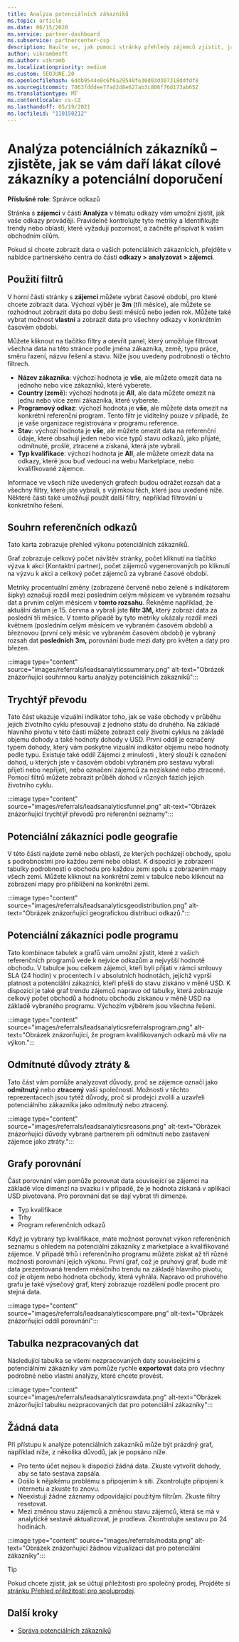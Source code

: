```yaml
---
title: Analýza potenciálních zákazníků
ms.topic: article
ms.date: 06/15/2020
ms.service: partner-dashboard
ms.subservice: partnercenter-csp
description: Naučte se, jak pomocí stránky přehledy zájemců zjistit, jak dobře zaznamenáte pozornost cílovým zákazníkům a generujete reference.
author: vikrambmsft
ms.author: vikramb
ms.localizationpriority: medium
ms.custom: SEOJUNE.20
ms.openlocfilehash: 6ddb9544e0c6f6a29540fe30d03d307318ddfdf8
ms.sourcegitcommit: 7063fdddee77ad2d8e627ab3c806f76d173ab652
ms.translationtype: MT
ms.contentlocale: cs-CZ
ms.lasthandoff: 05/19/2021
ms.locfileid: "110150212"
---
```

# <a name="analyze-your-leads---see-how-well-you-attract-target-customers-and-potential-referrals"></a>Analýza potenciálních zákazníků – zjistěte, jak se vám daří lákat cílové zákazníky a potenciální doporučení
<!-- 
https://go.microsoft.com/fwlink/?linkid=849120
-->

**Příslušné role**: Správce odkazů

Stránka s **zájemci** v části **Analýza** v tématu odkazy vám umožní zjistit, jak vaše odkazy provádějí. Pravidelně kontrolujte tyto metriky a Identifikujte trendy nebo oblasti, které vyžadují pozornost, a začněte přispívat k vašim obchodním cílům.

Pokud si chcete zobrazit data o vašich potenciálních zákaznících, přejděte v nabídce partnerského centra do části **odkazy > analyzovat > zájemci**.

## <a name="apply-filters"></a>Použití filtrů

V horní části stránky s **zájemci** můžete vybrat časové období, pro které chcete zobrazit data. Výchozí výběr je **3m** (tři měsíce), ale můžete se rozhodnout zobrazit data po dobu šesti měsíců nebo jeden rok. Můžete také vybrat možnost **vlastní** a zobrazit data pro všechny odkazy v konkrétním časovém období.

Můžete kliknout na tlačítko filtry a otevřít panel, který umožňuje filtrovat všechna data na této stránce podle jména zákazníka, země, typu práce, směru řazení, názvu řešení a stavu. Níže jsou uvedeny podrobnosti o těchto filtrech.

- **Název zákazníka**: výchozí hodnota je **vše**, ale můžete omezit data na jednoho nebo více zákazníků, které vyberete.
- **Country (země**): výchozí hodnota je **All**, ale data můžete omezit na jednu nebo více zemí zákazníka, které vyberete.
- **Programový odkaz**: výchozí hodnota je **vše**, ale můžete data omezit na konkrétní referenční program. Tento filtr je viditelný pouze v případě, že je vaše organizace registrována v programu reference.
- **Stav**: výchozí hodnota je **vše**, ale můžete omezit data na referenční údaje, které obsahují jeden nebo více typů stavu odkazů, jako přijaté, odmítnuté, prošlé, ztracené a získaná, která jste vybrali.
- **Typ kvalifikace**: výchozí hodnota je **All**, ale můžete omezit data na odkazy, které jsou buď vedoucí na webu Marketplace, nebo kvalifikované zájemce.

Informace ve všech níže uvedených grafech budou odrážet rozsah dat a všechny filtry, které jste vybrali, s výjimkou těch, které jsou uvedené níže. Některé části také umožňují použít další filtry, například filtrování u konkrétního řešení.

## <a name="referrals-summary"></a>Souhrn referenčních odkazů

Tato karta zobrazuje přehled výkonu potenciálních zákazníků.

Graf zobrazuje celkový počet návštěv stránky, počet kliknutí na tlačítko výzva k akci (Kontaktní partner), počet zájemců vygenerovaných po kliknutí na výzvu k akci a celkový počet zájemců za vybrané časové období.

Metriky procentuální změny (zobrazené červeně nebo zeleně s indikátorem  šipky) označují rozdíl mezi posledním celým měsícem ve vybraném rozsahu dat a prvním celým měsícem v **tomto rozsahu**. Řekněme například, že aktuální datum je 15. června a vybrali jste **filtr 3M,** který zobrazí data za poslední tři měsíce. V tomto případě by tyto metriky ukázaly rozdíl mezi květnem (posledním celým měsícem ve vybraném časovém období) a březnovou (první celý měsíc ve vybraném časovém období) je vybraný rozsah dat **posledních 3m,** porovnání bude mezi daty pro květen a daty pro březen.

:::image type="content" source="images/referrals/leadsanalyticssummary.png" alt-text="Obrázek znázorňující souhrnnou kartu analýzy potenciálních zákazníků":::

## <a name="conversion-funnel"></a>Trychtýř převodu

Tato část ukazuje vizuální indikátor toho, jak se vaše obchody v průběhu jejich životního cyklu přesouvají z jednoho státu do druhého. Na základě hlavního pivotu v této části můžete zobrazit celý životní cyklus na základě objemu dohody a také hodnoty dohody v USD. První oddíl je označený typem dohody, který vám poskytne vizuální indikátor objemu nebo hodnoty podle typu. Existuje také oddíl Zájemci z minulosti **,** který slouží k označení dohod, u kterých jste v časovém období vybraném pro sestavu vybrali přijetí nebo nepřijetí, nebo označení zájemců za nezískané nebo ztracené. Pomocí filtrů můžete zobrazit průběh dohod v různých fázích jejich životního cyklu.

:::image type="content" source="images/referrals/leadsanalyticsfunnel.png" alt-text="Obrázek znázorňující trychtýř převodů pro referenční seznamy":::

## <a name="leads-by-geography"></a>Potenciální zákazníci podle geografie

V této části najdete země nebo oblasti, ze kterých pocházejí obchody, spolu s podrobnostmi pro každou zemi nebo oblast. K dispozici je zobrazení tabulky podrobností o obchodu pro každou zemi spolu s zobrazením mapy všech zemí. Můžete kliknout na konkrétní zemi v tabulce nebo kliknout na zobrazení mapy pro přiblížení na konkrétní zemi.

:::image type="content" source="images/referrals/leadsanalyticsgeodistribution.png" alt-text="Obrázek znázorňující geografickou distribuci odkazů.":::

## <a name="leads-by-program"></a>Potenciální zákazníci podle programu

Tato kombinace tabulek a grafů vám umožní zjistit, které z vašich referenčních programů vede k nejvíce odkazům a nejvyšší hodnotě obchodu.
V tabulce jsou celkem zájemci, kteří byli přijati v rámci smlouvy SLA (24 hodin) v procentech i v absolutních hodnotách, jejichž vyprší platnost a potenciální zákazníci, kteří přešli do stavu získáno v měně USD. K dispozici je také graf trendu zájemců napravo od tabulky, která zobrazuje celkový počet obchodů a hodnotu obchodu získanou v měně USD na základě vybraného programu. Výchozím výběrem jsou všechna řešení.

:::image type="content" source="images/referrals/leadsanalyticsreferralsprogram.png" alt-text="Obrázek znázorňující, že program kvalifikovaných odkazů má vliv na výkon.":::

## <a name="declined--lost-reasons"></a>Odmítnuté důvody ztráty &

Tato část vám pomůže analyzovat důvody, proč se zájemce označí jako **odmítnutý** nebo **ztracený** vaší společností. Možnosti v těchto reprezentacech jsou tytéž důvody, proč si prodejci zvolili a uzavřeli potenciálního zákazníka jako odmítnutý nebo ztracený.

:::image type="content" source="images/referrals/leadsanalyticsreasons.png" alt-text="Obrázek znázorňující důvody vybrané partnerem při odmítnutí nebo zastavení zájemce jako ztráty.":::

## <a name="comparison-charts"></a>Grafy porovnání

Část porovnání vám pomůže porovnat data související se zájemci na základě více dimenzí na svazku i v případě, že je hodnota získaná v aplikaci USD pivotovaná.
Pro porovnání dat se dají vybrat tři dimenze.

- Typ kvalifikace
- Trhy
- Program referenčních odkazů

Když je vybraný typ kvalifikace, máte možnost porovnat výkon referenčních seznamu s ohledem na potenciální zákazníky z marketplace a kvalifikované zájemce. V případě trhů i referenčního programu můžete získat až tři různé možnosti porovnání jejich výkonu. První graf, což je pruhový graf, bude mít data prezentovaná trendem měsíčního trendu na základě hlavního pivotu, což je objem nebo hodnota obchody, která vyhrála. Napravo od pruhového grafu je také výsečový graf, který zobrazuje rozdělení podle procent pro stejná data.

:::image type="content" source="images/referrals/leadsanalyticscompare.png" alt-text="Obrázek znázorňující oddíl porovnání":::

## <a name="raw-data-table"></a>Tabulka nezpracovaných dat

Následující tabulka se všemi nezpracovaných daty souvisejícími s potenciálními zákazníky vám pomůže rychle **exportovat** data pro všechny podrobné nebo vlastní analýzy, které chcete provést.

:::image type="content" source="images/referrals/leadsanalyticsrawdata.png" alt-text="Obrázek znázorňující tabulku nezpracovaných dat pro potenciální zákazníky":::

## <a name="no-data"></a>Žádná data

Při přístupu k analýze potenciálních zákazníků může být prázdný graf, například níže, z několika důvodů, jak je popsáno níže.

- Pro tento účet nejsou k dispozici žádná data. Zkuste vytvořit dohody, aby se tato sestava zapsála.
- Došlo k nějakému problému s připojením k síti. Zkontrolujte připojení k internetu a zkuste to znovu.
- Neexistují žádné záznamy odpovídající použitým filtrům. Zkuste filtry resetovat.
- Mezi změnou stavu zájemců a změnou stavu zájemců, která se má v analytické sestavě aktualizovat, je prodleva. Zkontrolujte sestavu po 24 hodinách.

:::image type="content" source="images/referrals/nodata.png" alt-text="Obrázek znázorňující žádnou vizualizaci dat pro potenciální zákazníky":::

> [!TIP]
> Pokud chcete zjistit, jak se účtují příležitosti pro společný prodej, Projděte si [stránku Přehled příležitostí pro spoluprodej](referral-insights.md).

## <a name="next-steps"></a>Další kroky

- [Správa potenciálních zákazníků](manage-leads.md)
